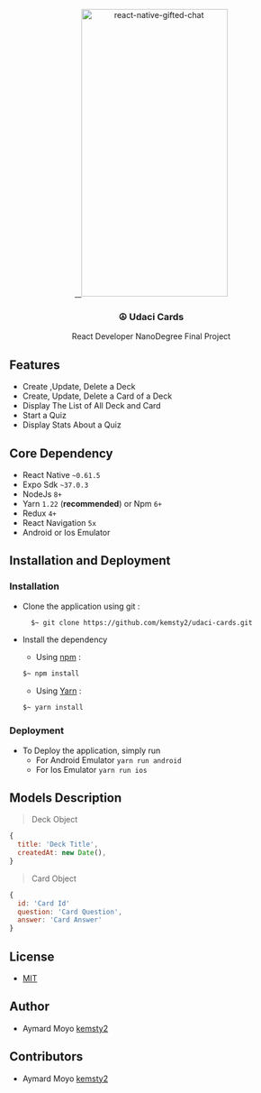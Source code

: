 <p align="center" >
<p align="center" >
   <a href="https://reactnative.gallery/FaridSafi/gifted-chat">
    <img alt="react-native-gifted-chat" src="./assets/readme/IMG-3155.gif" width="260" height="510" />
 </a>

</p>

<h3 align="center">
  ☮ Udaci Cards
</h3>
<p align="center">
  React Developer NanoDegree Final Project
</p>

## Features

- Create ,Update, Delete a Deck
- Create, Update, Delete a Card of a Deck
- Display The List of All Deck and Card
- Start a Quiz
- Display Stats About a Quiz

## Core Dependency

- React Native `~0.61.5`
- Expo Sdk `~37.0.3`
- NodeJs `8+`
- Yarn `1.22` (**recommended**) or Npm `6+`
- Redux `4+`
- React Navigation `5x`
- Android or Ios Emulator
  
## Installation and Deployment

### Installation

- Clone the application using git :
  
  ```bash
    $~ git clone https://github.com/kemsty2/udaci-cards.git
  ```

- Install the dependency
  - Using [npm](https://www.npmjs.com/#getting-started) :
  
  ```bash
  $~ npm install
  ```

  - Using [Yarn](https://yarnpkg.com/) :
  
  ```bash
  $~ yarn install
  ```

### Deployment

- To Deploy the application, simply run
  - For Android Emulator `yarn run android`
  - For Ios Emulator `yarn run ios`

## Models Description

> Deck Object

```js
{  
  title: 'Deck Title',
  createdAt: new Date(),  
}
```

> Card Object

```js
{  
  id: 'Card Id'
  question: 'Card Question',
  answer: 'Card Answer'  
}
```

## License

- [MIT](LICENSE)

## Author

- Aymard Moyo [kemsty2](https://github.com/kemsty2)

## Contributors

- Aymard Moyo [kemsty2](https://github.com/kemsty2)
